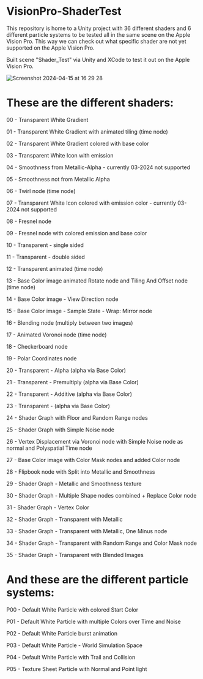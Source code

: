 # VisionPro-ShaderTest
This repository is home to a Unity project with 36 different shaders and 6 different particle systems to be tested all in the same scene on the Apple Vision Pro. This way we can check out what specific shader are not yet supported on the Apple Vision Pro.

Built scene "Shader_Test" via Unity and XCode to test it out on the Apple Vision Pro.

![Screenshot 2024-04-15 at 16 29 28](https://github.com/360Fabriek/VisionPro-ShaderTest/assets/125959835/4a9de774-36f2-452d-8c21-603d67ca48af)

# These are the different shaders:

00 - Transparent White Gradient

01 - Transparent White Gradient with animated tiling (time node)

02 - Transparent White Gradient colored with base color

03 - Transparent White Icon with emission

04 - Smoothness from Metallic-Alpha - currently 03-2024 not supported

05 - Smoothness not from Metallic Alpha

06 - Twirl node (time node)

07 - Transparent White Icon colored with emission color - currently 03-2024 not supported

08 - Fresnel node

09 - Fresnel node with colored emission and base color

10 - Transparent - single sided

11 - Transparent - double sided

12 - Transparent animated (time node)

13 - Base Color image animated Rotate node and Tiling And Offset node (time node)

14 - Base Color image - View Direction node

15 - Base Color image - Sample State - Wrap: Mirror node

16 - Blending node (multiply between two images)

17 - Animated Voronoi node (time node)

18 - Checkerboard node

19 - Polar Coordinates node

20 - Transparent - Alpha (alpha via Base Color)

21 - Transparent -  Premultiply (alpha via Base Color)

22 - Transparent - Additive (alpha via Base Color)

23 - Transparent -  (alpha via Base Color)

24 - Shader Graph with Floor and Random Range nodes

25 - Shader Graph with Simple Noise node

26 - Vertex Displacement via Voronoi node with Simple Noise node as normal and Polyspatial Time node

27 - Base Color image with Color Mask nodes and added Color node

28 - Flipbook node with Split into Metallic and Smoothness

29 - Shader Graph - Metallic and Smoothness texture

30 - Shader Graph - Multiple Shape nodes combined + Replace Color node

31 - Shader Graph - Vertex Color

32 - Shader Graph - Transparent with Metallic

33 - Shader Graph - Transparent with Metallic, One Minus node

34 - Shader Graph - Transparent with Random Range and Color Mask node

35 - Shader Graph - Transparent with Blended Images

# And these are the different particle systems:

P00 - Default White Particle with colored Start Color

P01 - Default White Particle with multiple Colors over Time and Noise

P02 - Default White Particle burst animation

P03 - Default White Particle - World Simulation Space

P04 - Default White Particle with Trail and Collision

P05 - Texture Sheet Particle with Normal and Point light
